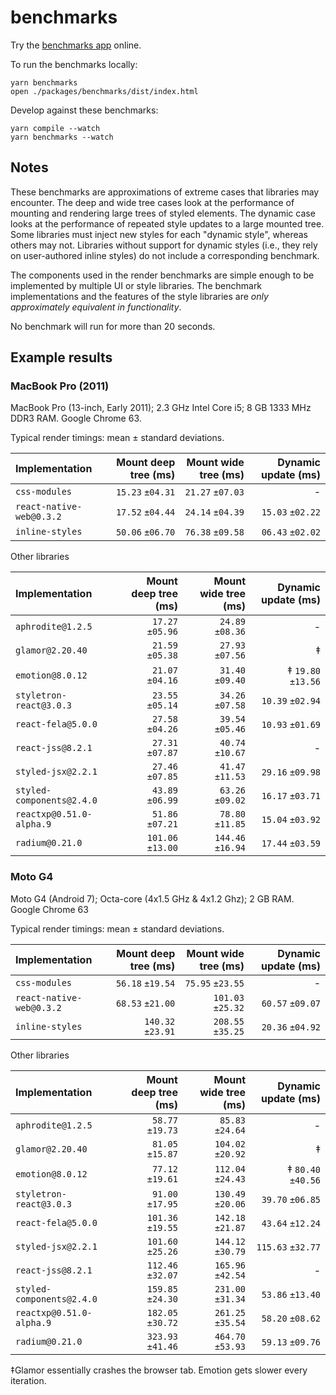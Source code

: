 # benchmarks

Try the [benchmarks app](https://necolas.github.io/react-native-web/benchmarks) online.

To run the benchmarks locally:

```
yarn benchmarks
open ./packages/benchmarks/dist/index.html
```

Develop against these benchmarks:

```
yarn compile --watch
yarn benchmarks --watch
```

## Notes

These benchmarks are approximations of extreme cases that libraries may
encounter. The deep and wide tree cases look at the performance of mounting and
rendering large trees of styled elements. The dynamic case looks at the
performance of repeated style updates to a large mounted tree. Some libraries
must inject new styles for each "dynamic style", whereas others may not.
Libraries without support for dynamic styles (i.e., they rely on user-authored
inline styles) do not include a corresponding benchmark.

The components used in the render benchmarks are simple enough to be
implemented by multiple UI or style libraries. The benchmark implementations
and the features of the style libraries are _only approximately equivalent in
functionality_.

No benchmark will run for more than 20 seconds.

## Example results

### MacBook Pro (2011)

MacBook Pro (13-inch, Early 2011); 2.3 GHz Intel Core i5; 8 GB 1333 MHz DDR3 RAM. Google Chrome 63.

Typical render timings: mean ± standard deviations.

| Implementation                        | Mount deep tree (ms)    | Mount wide tree (ms)    | Dynamic update (ms)     |
| :--- | ---: | ---: | ---: |
| `css-modules`                         |  `15.23` `±04.31` | `21.27` `±07.03` | - |
| `react-native-web@0.3.2`              |  `17.52` `±04.44` | `24.14` `±04.39` | `15.03` `±02.22` |
| `inline-styles`                       |  `50.06` `±06.70` | `76.38` `±09.58` | `06.43` `±02.02` |

Other libraries

| Implementation                        | Mount deep tree (ms)    | Mount wide tree (ms)    | Dynamic update (ms)     |
| :--- | ---: | ---: | ---: |
| `aphrodite@1.2.5`                     |  `17.27` `±05.96` |  `24.89` `±08.36` | - |
| `glamor@2.20.40`                      |  `21.59` `±05.38` |  `27.93` `±07.56` | ‡ |
| `emotion@8.0.12`                      |  `21.07` `±04.16` |  `31.40` `±09.40` | ‡ `19.80` `±13.56` |
| `styletron-react@3.0.3`               |  `23.55` `±05.14` |  `34.26` `±07.58` |   `10.39` `±02.94` |
| `react-fela@5.0.0`                    |  `27.58` `±04.26` |  `39.54` `±05.46` |   `10.93` `±01.69` |
| `react-jss@8.2.1`                     |  `27.31` `±07.87` |  `40.74` `±10.67` | - |
| `styled-jsx@2.2.1`                    |  `27.46` `±07.85` |  `41.47` `±11.53` |   `29.16` `±09.98` |
| `styled-components@2.4.0`             |  `43.89` `±06.99` |  `63.26` `±09.02` |   `16.17` `±03.71` |
| `reactxp@0.51.0-alpha.9`              |  `51.86` `±07.21` |  `78.80` `±11.85` |   `15.04` `±03.92` |
| `radium@0.21.0`                       | `101.06` `±13.00` | `144.46` `±16.94` |   `17.44` `±03.59` |

### Moto G4

Moto G4 (Android 7); Octa-core (4x1.5 GHz & 4x1.2 Ghz); 2 GB RAM. Google Chrome 63

Typical render timings: mean ± standard deviations.

| Implementation                        | Mount deep tree (ms)    | Mount wide tree (ms)    | Dynamic update (ms)     |
| :--- | ---: | ---: | ---: |
| `css-modules`                         |   `56.18` `±19.54` |   `75.95` `±23.55` | - |
| `react-native-web@0.3.2`              |   `68.53` `±21.00` |  `101.03` `±25.32` | `60.57` `±09.07` |
| `inline-styles`                       |  `140.32` `±23.91` |  `208.55` `±35.25` | `20.36` `±04.92` |

Other libraries

| Implementation                        | Mount deep tree (ms)    | Mount wide tree (ms)    | Dynamic update (ms)     |
| :--- | ---: | ---: | ---: |
| `aphrodite@1.2.5`                     |   `58.77` `±19.73` |   `85.83` `±24.64` | - |
| `glamor@2.20.40`                      |   `81.05` `±15.87` |  `104.02` `±20.92` | ‡ |
| `emotion@8.0.12`                      |   `77.12` `±19.61` |  `112.04` `±24.43` | ‡ `80.40` `±40.56` |
| `styletron-react@3.0.3`               |   `91.00` `±17.95` |  `130.49` `±20.06` |   `39.70` `±06.85` |
| `react-fela@5.0.0`                    |  `101.36` `±19.55` |  `142.18` `±21.87` |   `43.64` `±12.24` |
| `styled-jsx@2.2.1`                    |  `101.60` `±25.26` |  `144.12` `±30.79` |   `115.63` `±32.77` |
| `react-jss@8.2.1`                     |  `112.46` `±32.07` |  `165.96` `±42.54` | - |
| `styled-components@2.4.0`             |  `159.85` `±24.30` |  `231.00` `±31.34` |   `53.86` `±13.40` |
| `reactxp@0.51.0-alpha.9`              |  `182.05` `±30.72` |  `261.25` `±35.54` |   `58.20` `±08.62` |
| `radium@0.21.0`                       |  `323.93` `±41.46` |  `464.70` `±53.93` |   `59.13` `±09.76` |

‡Glamor essentially crashes the browser tab. Emotion gets slower every iteration.
